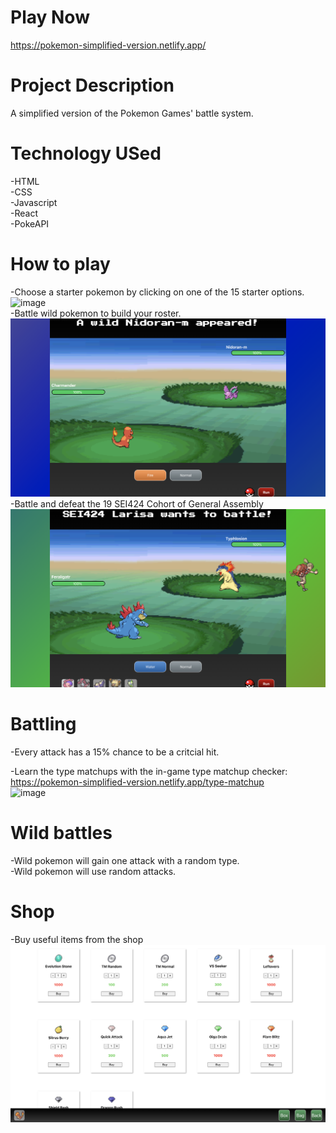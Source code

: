 # Play Now
https://pokemon-simplified-version.netlify.app/

# Project Description
A simplified version of the Pokemon Games' battle system.

# Technology USed
-HTML  
-CSS  
-Javascript  
-React  
-PokeAPI  

# How to play
-Choose a starter pokemon by clicking on one of the 15 starter options.  
![image](screenshots/screenshot4.png)  
-Battle wild pokemon to build your roster.  
![image](screenshots/screenshot5.png)  
-Battle and defeat the 19 SEI424 Cohort of General Assembly  
![image](screenshots/screenshot6.png)  

# Battling 
-Every attack has a 15% chance to be a critcial hit.  

-Learn the type matchups with the in-game type matchup checker:  
https://pokemon-simplified-version.netlify.app/type-matchup  
![image](screenshots/screenshot7.png)  


# Wild battles
-Wild pokemon will gain one attack with a random type.  
-Wild pokemon will use random attacks.

# Shop
-Buy useful items from the shop  
![image](screenshots/screenshot8.png)

